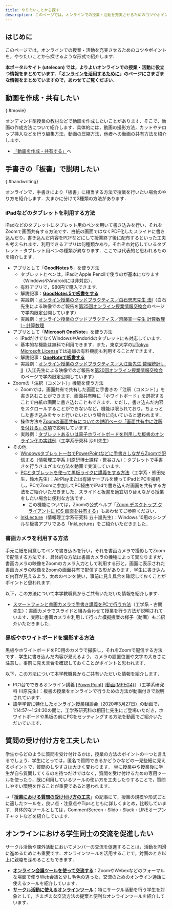 ```yaml
---
title: やりたいことから探す
description: このページでは，オンラインでの授業・活動を充実させるためのコツやポイントを，やりたいことから探せるような形式で紹介します．
---
```


## はじめに

このページでは，オンラインでの授業・活動を充実させるためのコツやポイントを，やりたいことから探せるような形式で紹介します．

**本ポータルサイト (utelecon) では，よりよいオンラインでの授業・活動に役立つ情報をまとめています．「[オンラインを活用するために](/online/)」のページにさまざまな情報をまとめていますので，あわせてご覧ください．**

## 動画を作成・共有したい
{:#movie}

オンデマンド型授業の教材などで動画を作成したいことがあります．そこで，動画の作成方法について紹介します．具体的には，動画の撮影方法，カットやテロップ挿入などを行う編集方法，動画の圧縮方法，他者への動画の共有方法を紹介します．

* [「動画を作成・共有する」](/articles/create_share_movie/)へ

## 手書きの「板書」で説明したい
{:#handwriting}

オンラインで，手書きにより「板書」に相当する方法で授業を行いたい場合のやり方を紹介します．大まかに分けて3種類の方法があります．

### iPadなどのタブレットを利用する方法

iPadなどのタブレットにタブレット用のペンを用いて書き込みを行い，それをZoomで画面共有する方法です．白紙の画面ではなくPDF化したスライドに書き込んだり，書き込んだ内容をPDFなどにして授業終了後に配布するといった工夫も考えられます．利用できるアプリは何種類かあり，それぞれ対応しているタブレット・タブレット用ペンの種類が異なります．ここでは代表的と思われるものを紹介します．

- アプリとして「**GoodNotes 5**」を使う方法
    - タブレットとペンは，iPadとApple Pencilで使うのが基本になります（WindowsやAndroidには非対応）．
    - 有料アプリで，980円で購入できます．
    - 解説記事：**[GoodNotes 5で板書をする](/articles/goodnotes-writing)**
    - 実践例：[オンライン授業のグッドプラクティス／白石忠志先生 法Ⅰ](/good-practice/interview/shiraishi)（白石先生による映像でのご報告を[第25回オンライン授業情報交換会](/events/luncheon/2020-12-23/)のページで学内限定公開しています）
    - 実践例：[オンライン授業のグッドプラクティス／齊藤宣一先生 計算数理I・計算数理](/good-practice/interview/saito)
- アプリとして「**Microsoft OneNote**」を使う方法
    - iPadだけでなくWindowsやAndoridのタブレットにも対応しています．
    - 基本的な機能は無料で利用できます．また，東京大学の[UTokyo Microsoft License](https://www.u-tokyo.ac.jp/adm/dics/ja/mslicense.html)では追加の有料機能も利用することができます．
    - 解説記事：**[OneNoteで板書する](/articles/onenote-whiteboard)**
    - 実践例：[オンライン授業のグッドプラクティス／入江薫先生 数理統計I、II](/good-practice/interview/irie)（入江先生による映像でのご報告を[第20回オンライン授業情報交換会](/events/luncheon/2020-11-18/)のページで学内限定公開しています）
- Zoomの「注釈（コメント）」機能を使う方法
    - Zoomでは，画面共有で共有した画面に手書きの「注釈（コメント）」を書き込むことができます．画面共有時に「ホワイトボード」を選択することで白紙の画面に書き込むこともできます．ただし，書き込んだ内容をスクロールすることができないなど，機能は限られており，ちょっとした書き込みをサッと行いたいという場合に向いていると思われます．
    - 操作方法を[Zoomの画面共有についての説明ページ「画面共有中に注釈を付ける」の項](/zoom/how/common/sharing_screen#画面共有中に注釈を付ける)で説明しています．
    - 実践例：[タブレットあるいは電子ホワイトボードを利用した板書のオンライン化の実践例](http://noneq.c.u-tokyo.ac.jp/online_lecture.html)（工学系研究科 沙川先生）
- その他
    - [Windowsタブレット一台でPowerPointなどに手書きしながらZoomで配信する](https://www.youtube.com/watch?v=gj-xBZEgt-A)（情報理工学系 川原研博士課程・笹谷さん）：タブレットで手書きを行うさまざまな方法を動画で実演しています．
    - [PCとタブレットを使って黒板ライクに講義をする方法](/online/shared/pc+ipad.pdf)（工学系・熊田先生，鈴木先生）：AirPlayまたは有線ケーブルを使ってiPadとPCを接続し，PCでZoomに参加してPC経由でiPadで書き込んだ画面を共有する方法をご紹介いただきました．スライドと板書を適宜切り替えながら授業をしたい場合に便利な方法です．
        - この機能については，Zoomの公式ヘルプ「[Zoom デスクトップ クライアントに iOS 画面を共有する](https://support.zoom.us/hc/ja/articles/201379235-Zoom%E3%83%87%E3%82%B9%E3%82%AF%E3%83%88%E3%83%83%E3%83%97%E3%82%AF%E3%83%A9%E3%82%A4%E3%82%A2%E3%83%B3%E3%83%88%E3%82%92%E4%BD%BF%E7%94%A8%E3%81%97%E3%81%A6iOS%E7%94%BB%E9%9D%A2%E5%85%B1%E6%9C%89)」もあわせてご参照ください．
    - [InkLecture](https://www-ui.is.s.u-tokyo.ac.jp/~takeo/inklecture/index-j.html)（情報理工学系研究科 五十嵐先生）：Windows 10用のシンプルな板書アプリである「InkLecture」をご紹介いただきました．

### 書画カメラを利用する方法

手元に紙を用意してペンで書き込みを行い，それを書画カメラで撮影してZoomで配信する方法です．具体的な方法は書画カメラの機種によって異なりますが，書画カメラの映像をZoomのカメラ入力として利用する形と，画面に表示された書画カメラの映像をZoomの画面共有で配信する形があります．学生に書き込んだ内容が見えるよう，太めのペンを使い，事前に見え具合を確認しておくことがポイントと思われます．

以下，この方法について本学教職員からご共有いただいた情報を紹介します．

- [スマートフォンと書画カメラで手書き講義をPCで行う方法](/online/shared/doc-cam-lecture.pdf)（工学系・古関先生）：書画カメラでスライドと組み合わせて授業を行う方法が説明されています．実際に書画カメラを利用して行った模擬授業の様子（動画）もご紹介いただきました．

### 黒板やホワイトボードを撮影する方法

黒板やホワイトボードをPC用のカメラで撮影し，それをZoomで配信する方法です．学生に書き込んだ内容が見えるよう，カメラの設置位置や文字の大きさに注意し，事前に見え具合を確認しておくことがポイントと思われます．

以下，この方法について本学教職員からご共有いただいた情報を紹介します．

- PC1台でできるオンライン講義 [\[PowerPoint\]](/online/shared/online_example_1pc.pptx) [\[動画(MPEG4)\]](/online/shared/online_example_1pc.mp4) （工学系研究科 川原先生）：板書の授業をオンラインで行うための方法が動画付きで説明されています．
- [語学学習に特化したオンライン授業相談会（2020年3月27日）](/events/2020-03-27/)の動画で，1:14:57～1:24:30の間に，工学系研究科の相田仁先生にご登場いただき，ホワイトボードや黒板の前にPCをセッティングする方法を動画でご紹介いただいています．

## 質問の受け付け方を工夫したい

学生からどのように質問を受け付けるかは，授業の方法のポイントの一つと言えるでしょう．学生にとっては，匿名で質問できるかどうかなどの一見些細に見えるポイントで，質問のしやすさは大きく変わります．
単に授業中や授業後に学生が自ら質問してくるのを待つだけではなく，質問を受け付けるための専用ツールを使ったり，既に利用しているツールの使い方を工夫したりすることで，質問しやすい環境を作ることが重要であると思われます．

→「**[授業における質問の受け付け方の工夫](/articles/question-tools/)**」の記事にて，授業の規模や形式ごとに適したツールを，良い点・注意点やTipsとともに詳しくまとめ，比較しています．具体的なツールとしては，CommentScreen・Slido・Slack・LINEオープンチャットなどを紹介しています．

## オンラインにおける学生同士の交流を促進したい

サークル活動や課外活動においてメンバーの交流を促進することは，活動を円滑に進めるためにも重要です．オンラインツールを活用することで，対面のとき以上に親睦を深めることもできます．

- **[オンライン会議ツールを使って交流する](/articles/online-interaction/)**：ZoomやWebexなどのフォーマルな場面で使うWeb会議と少し毛色の違った，交流のためのオンライン通話に使えるツールを紹介しています．
- **[サークル活動に使えるオンラインツール](/articles/club-activity)**：特にサークル活動を行う学生を対象として，さまざまな交流方法の提案と便利なオンラインツールを紹介しています．

<!--

## 著作権について知りたい
{:#copyright}

オンラインを取り入れた授業では，授業資料は教室内での配布にとどまらず，Web 会議システムやネットワークストレージなどを通して配信および共有される機会が多くなります．  
教育現場における著作物の適切な取り扱いについて，基礎的な知識，お役立ち情報などを以下のページでまとめて紹介します．

→ **[オンライン授業資料における著作物の取り扱い](/articles/copyright-overview/)**

-->
